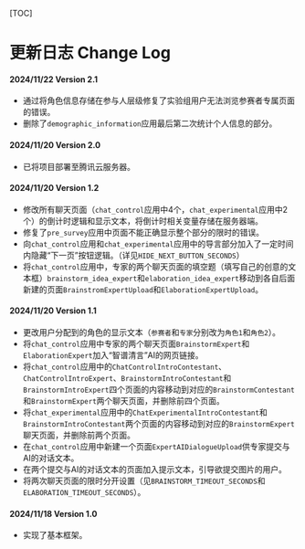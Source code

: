 [TOC]

# 更新日志 Change Log

#### 2024/11/22	Version 2.1

- 通过将角色信息存储在参与人层级修复了实验组用户无法浏览参赛者专属页面的错误。
- 删除了`demographic_information`应用最后第二次统计个人信息的部分。

#### 2024/11/20	Version 2.0

- 已将项目部署至腾讯云服务器。


#### 2024/11/20	Version 1.2

- 修改所有聊天页面（`chat_control`应用中4个，`chat_experimental`应用中2个）的倒计时逻辑和显示文本，将倒计时相关变量存储在服务器端。
- 修复了`pre_survey`应用中页面不能正确显示整个部分的限时的错误。
- 向`chat_control`应用和`chat_experimental`应用中的导言部分加入了一定时间内隐藏“下一页”按钮逻辑。（详见`HIDE_NEXT_BUTTON_SECONDS`）
- 将`chat_control`应用中，专家的两个聊天页面的填空题（填写自己的创意的文本框）`brainstorm_idea_expert`和`elaboration_idea_expert`移动到各自后面新建的页面`BrainstromExpertUpload`和`ElaborationExpertUpload`。


#### 2024/11/20	Version 1.1

- 更改用户分配到的角色的显示文本（`参赛者`和`专家`分别改为`角色1`和`角色2`）。
- 将`chat_control`应用中专家的两个聊天页面`BrainstormExpert`和`ElaborationExpert`加入“智谱清言”AI的网页链接。
- 将`chat_control`应用中的`ChatControlIntroContestant`、`ChatControlIntroExpert`、`BrainstormIntroContestant`和`BrainstormIntroExpert`四个页面的内容移动到对应的`BrainstormContestant`和`BrainstormExpert`两个聊天页面，并删除前四个页面。
- 将`chat_experimental`应用中的`ChatExperimentalIntroContestant`和`BrainstormIntroContestant`两个页面的内容移动到对应的`BrainstormExpert`聊天页面，并删除前两个页面。
- 在`chat_control`应用中新建一个页面`ExpertAIDialogueUpload`供专家提交与AI的对话文本。
- 在两个提交与AI的对话文本的页面加入提示文本，引导欲提交图片的用户。
- 将两次聊天页面的限时分开设置（见`BRAINSTORM_TIMEOUT_SECONDS`和`ELABORATION_TIMEOUT_SECONDS`）。


#### 2024/11/18	Version 1.0

- 实现了基本框架。